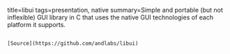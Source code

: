 title=libui
tags=presentation, native
summary=Simple and portable (but not inflexible) GUI library in C that uses the native GUI technologies of each platform it supports.
~~~~~~

[Source](https://github.com/andlabs/libui)

